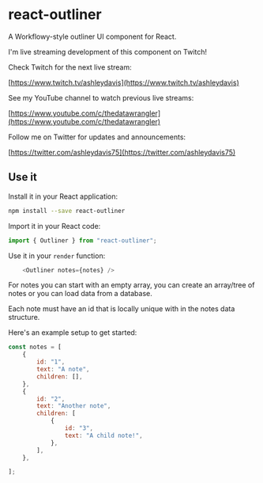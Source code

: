 # react-outliner

A Workflowy-style outliner UI component for React.

I'm live streaming development of this component on Twitch!

Check Twitch for the next live stream:

[https://www.twitch.tv/ashleydavis](https://www.twitch.tv/ashleydavis)

See my YouTube channel to watch previous live streams:

[https://www.youtube.com/c/thedatawrangler](https://www.youtube.com/c/thedatawrangler)

Follow me on Twitter for updates and announcements:

[https://twitter.com/ashleydavis75](https://twitter.com/ashleydavis75)

## Use it

Install it in your React application:

```bash
npm install --save react-outliner
```

Import it in your React code:

```javascript
import { Outliner } from "react-outliner";
```

Use it in your `render` function:

```javascript
    <Outliner notes={notes} />
```

For notes you can start with an empty array, you can create an array/tree of notes or you can load data from a database.

Each note must have an id that is locally unique with in the notes data structure.

Here's an example setup to get started:

```javascript
const notes = [
    {
        id: "1",
        text: "A note",
        children: [],
    },
    {
        id: "2",
        text: "Another note",
        children: [
            {
                id: "3",
                text: "A child note!",
            },
        ],
    },

];
```


